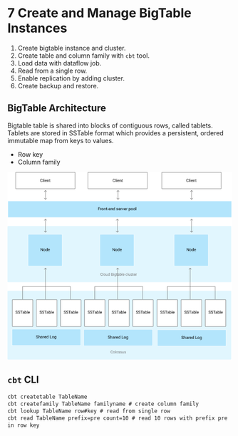 # 7 Create and Manage BigTable Instances

1. Create bigtable instance and cluster.
2. Create table and column family with `cbt` tool.
3. Load data with dataflow job.
4. Read from a single row.
5. Enable replication by adding cluster.
6. Create backup and restore.


## BigTable Architecture
Bigtable table is shared into blocks of contiguous rows, called tablets. Tablets are stored in SSTable format which provides a persistent, ordered immutable map from keys to values.

- Row key
- Column family

![architecture](./img/bigtable_architecture.png)


## `cbt` CLI
```
cbt createtable TableName
cbt createfamily TableName familyname # create column family
cbt lookup TableName row#key # read from single row
cbt read TableName prefix=pre count=10 # read 10 rows with prefix pre in row key
```
